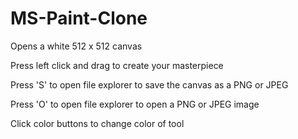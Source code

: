 # MS-Paint-Clone

Opens a white 512 x 512 canvas

Press left click and drag to create your masterpiece

Press 'S' to open file explorer to save the canvas as a PNG or JPEG

Press 'O' to open file explorer to open a PNG or JPEG image

Click color buttons to change color of tool
